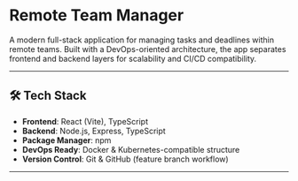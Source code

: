 # Remote Team Manager

A modern full-stack application for managing tasks and deadlines within remote teams. Built with a DevOps-oriented architecture, the app separates frontend and backend layers for scalability and CI/CD compatibility.

---

## 🛠️ Tech Stack

- **Frontend**: React (Vite), TypeScript  
- **Backend**: Node.js, Express, TypeScript  
- **Package Manager**: npm  
- **DevOps Ready**: Docker & Kubernetes-compatible structure  
- **Version Control**: Git & GitHub (feature branch workflow)  

---
